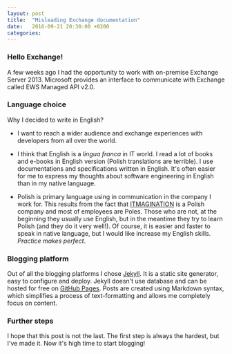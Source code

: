 ```yaml
---
layout: post
title:  "Misleading Exchange documentation"
date:   2016-09-21 20:30:00 +0200
categories: 
---
```


### Hello Exchange!

A few weeks ago I had the opportunity to work with on-premise Exchange Server 2013. Microsoft provides an interface to communicate with Exchange called EWS Managed API v2.0.

### Language choice

Why I decided to write in English?

- I want to reach a wider audience and exchange experiences with developers from all over the world.

- I think that English is a *lingua franca* in IT world. I read a lot of books and e-books in English version (Polish translations are terrible). I use documentations and specifications written in English. It's often easier for me to express my thoughts about software engineering in English than in my native language.

- Polish is primary language using in communication in the company I work for. This results from the fact that [ITMAGINATION](http://itmagination.pl/en) is a Polish company and most of employees are Poles. Those who are not, at the beginning they usually use English, but in the meantime they try to learn Polish (and they do it very well!). Of course, it is easier and faster to speak in native language, but I would like increase my English skills. *Practice makes perfect*.

### Blogging platform

Out of all the blogging platforms I chose [Jekyll](https://jekyllrb.com/). It is a static site generator, easy to configure and deploy. Jekyll doesn't use database and can be hosted for free on [GitHub Pages](https://pages.github.com/). Posts are created using Markdown syntax, which simplifies a process of text-formatting and allows me completely focus on content.

### Further steps

I hope that this post is not the last. The first step is always the hardest, but I've made it. Now it's high time to start blogging!